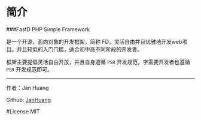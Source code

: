 # 简介

###FastD PHP Simple Framework 

是一个开源，面向对象的开发框架，简称 FD。灵活自由并且优雅地开发web项目。并且较低的入门门槛，适合初中高不同阶段的开发者。

框架主要提倡灵活自由开放，并且自身遵循 `PSR` 开发规范，字需要开发者也遵循 `PSR` 开发规范即可。

------

作者：Jan Huang

Github: [JanHuang](https://github.com/JanHuang)

#License MIT
